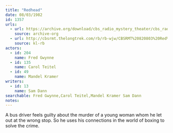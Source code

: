 ```yaml
---
title: "Redhead"
date: 08/03/1982
id: 1357
urls: 
  - url: https://archive.org/download/cbs_radio_mystery_theater/cbs_radio_mystery_theater-1351-1399.zip/cbs_radio_mystery_theater-1351-1399%2Fcbsrmt_1357_red_head.mp3
    source: archive-org
  - url: http://cbsrmt.thelongtrek.com/rb/rb-wjw/CBSRMT%20820803%20Red%20Head_wjw.mp3
    source: kl-rb
actors:  
  - id: 204
    name: Fred Gwynne  
  - id: 135
    name: Carol Teitel  
  - id: 49
    name: Mandel Kramer
writers:  
  - id: 13
    name: Sam Dann
searchable: Fred Gwynne,Carol Teitel,Mandel Kramer Sam Dann
notes:  
---
```

A bus driver feels guilty about the murder of a young woman whom he let out at the wrong stop. So he uses his connections in the world of boxing to solve the crime.